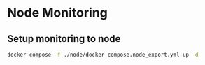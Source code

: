 # Node Monitoring

## Setup monitoring to node
```bash
docker-compose -f ./node/docker-compose.node_export.yml up -d
```
